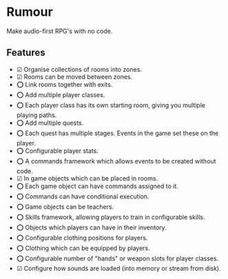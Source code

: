 # Rumour

Make audio-first RPG's with no code.

## Features

- ☑ Organise collections of rooms into zones.
- ☑ Rooms can be moved between zones.
- ⭕ Link rooms together with exits.
- ⭕ Add multiple player classes.
- ⭕ Each player class has its own starting room, giving you multiple playing paths.
- ⭕ Add multiple quests.
- ⭕ Each quest has multiple stages. Events in the game set these on the player.
- ⭕ Configurable player stats.
- ⭕ A commands framework which allows events to be created without code.
- ☑ In game objects which can be placed in rooms.
- ⭕ Each game object can have commands assigned to it.
- ⭕ Commands can have conditional execution.
- ⭕ Game objects can be teachers.
- ⭕ Skills framework, allowing players to train in configurable skills.
- ⭕ Objects which players can have in their inventory.
- ⭕ Configurable clothing positions for players.
- ⭕ Clothing which can be equipped by players.
- ⭕ Configurable number of "hands" or weapon slots for player classes.
- ☑ Configure how sounds are loaded (into memory or stream from disk).
